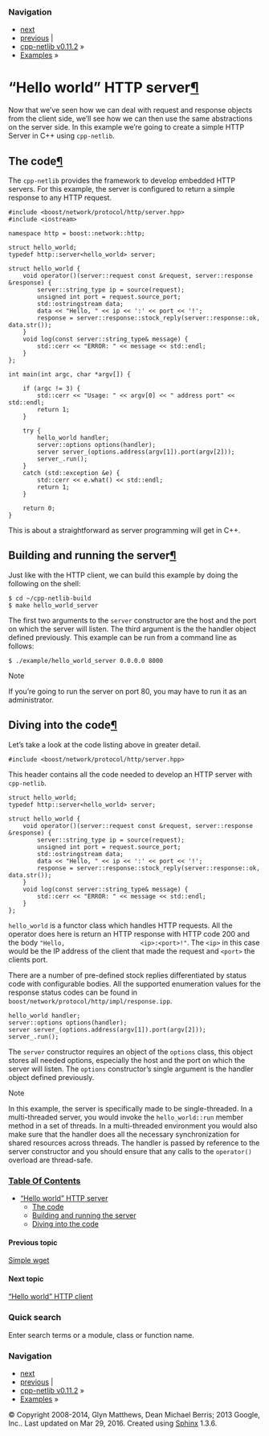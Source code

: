 ### Navigation

-   [next](hello_world_client.html "“Hello world” HTTP client")
-   [previous](simple_wget.html "Simple wget") |
-   [cpp-netlib v0.11.2](../../contents.html) »
-   [Examples](../../examples.html) »

<span id="id1"></span>

“Hello world” HTTP server<a href="#hello-world-http-server" class="headerlink" title="Permalink to this headline">¶</a>
=======================================================================================================================

Now that we’ve seen how we can deal with request and response objects from the client side, we’ll see how we can then use the same abstractions on the server side. In this example we’re going to create a simple HTTP Server in C++ using `cpp-netlib`.

The code<a href="#the-code" class="headerlink" title="Permalink to this headline">¶</a>
---------------------------------------------------------------------------------------

The `cpp-netlib` provides the framework to develop embedded HTTP servers. For this example, the server is configured to return a simple response to any HTTP request.

    #include <boost/network/protocol/http/server.hpp>
    #include <iostream>

    namespace http = boost::network::http;

    struct hello_world;
    typedef http::server<hello_world> server;

    struct hello_world {
        void operator()(server::request const &request, server::response &response) {
            server::string_type ip = source(request);
            unsigned int port = request.source_port;
            std::ostringstream data;
            data << "Hello, " << ip << ':' << port << '!';
            response = server::response::stock_reply(server::response::ok, data.str());
        }
        void log(const server::string_type& message) {
            std::cerr << "ERROR: " << message << std::endl;
        }
    };

    int main(int argc, char *argv[]) {

        if (argc != 3) {
            std::cerr << "Usage: " << argv[0] << " address port" << std::endl;
            return 1;
        }

        try {
            hello_world handler;
            server::options options(handler);
            server server_(options.address(argv[1]).port(argv[2]));
            server_.run();
        }
        catch (std::exception &e) {
            std::cerr << e.what() << std::endl;
            return 1;
        }

        return 0;
    }

This is about a straightforward as server programming will get in C++.

Building and running the server<a href="#building-and-running-the-server" class="headerlink" title="Permalink to this headline">¶</a>
-------------------------------------------------------------------------------------------------------------------------------------

Just like with the HTTP client, we can build this example by doing the following on the shell:

    $ cd ~/cpp-netlib-build
    $ make hello_world_server

The first two arguments to the `server` constructor are the host and the port on which the server will listen. The third argument is the the handler object defined previously. This example can be run from a command line as follows:

    $ ./example/hello_world_server 0.0.0.0 8000

Note

If you’re going to run the server on port 80, you may have to run it as an administrator.

Diving into the code<a href="#diving-into-the-code" class="headerlink" title="Permalink to this headline">¶</a>
---------------------------------------------------------------------------------------------------------------

Let’s take a look at the code listing above in greater detail.

    #include <boost/network/protocol/http/server.hpp>

This header contains all the code needed to develop an HTTP server with `cpp-netlib`.

    struct hello_world;
    typedef http::server<hello_world> server;

    struct hello_world {
        void operator()(server::request const &request, server::response &response) {
            server::string_type ip = source(request);
            unsigned int port = request.source_port;
            std::ostringstream data;
            data << "Hello, " << ip << ':' << port << '!';
            response = server::response::stock_reply(server::response::ok, data.str());
        }
        void log(const server::string_type& message) {
            std::cerr << "ERROR: " << message << std::endl;
        }
    };

`hello_world` is a functor class which handles HTTP requests. All the operator does here is return an HTTP response with HTTP code 200 and the body `"Hello,                     <ip>:<port>!"`. The `<ip>` in this case would be the IP address of the client that made the request and `<port>` the clients port.

There are a number of pre-defined stock replies differentiated by status code with configurable bodies. All the supported enumeration values for the response status codes can be found in `boost/network/protocol/http/impl/response.ipp`.

    hello_world handler;
    server::options options(handler);
    server server_(options.address(argv[1]).port(argv[2]));
    server_.run();

The `server` constructor requires an object of the `options` class, this object stores all needed options, especially the host and the port on which the server will listen. The `options` constructor’s single argument is the handler object defined previously.

Note

In this example, the server is specifically made to be single-threaded. In a multi-threaded server, you would invoke the `hello_world::run` member method in a set of threads. In a multi-threaded environment you would also make sure that the handler does all the necessary synchronization for shared resources across threads. The handler is passed by reference to the server constructor and you should ensure that any calls to the `operator()` overload are thread-safe.

### [Table Of Contents](../../contents.html)

-   <a href="#" class="reference internal">“Hello world” HTTP server</a>
    -   <a href="#the-code" class="reference internal">The code</a>
    -   <a href="#building-and-running-the-server" class="reference internal">Building and running the server</a>
    -   <a href="#diving-into-the-code" class="reference internal">Diving into the code</a>

#### Previous topic

[Simple wget](simple_wget.html "previous chapter")

#### Next topic

[“Hello world” HTTP client](hello_world_client.html "next chapter")

### Quick search

Enter search terms or a module, class or function name.

### Navigation

-   [next](hello_world_client.html "“Hello world” HTTP client")
-   [previous](simple_wget.html "Simple wget") |
-   [cpp-netlib v0.11.2](../../contents.html) »
-   [Examples](../../examples.html) »

© Copyright 2008-2014, Glyn Matthews, Dean Michael Berris; 2013 Google, Inc.. Last updated on Mar 29, 2016. Created using [Sphinx](http://sphinx-doc.org/) 1.3.6.
